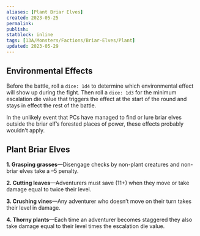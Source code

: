 ```yaml
---
aliases: [Plant Briar Elves]
created: 2023-05-25
permalink: 
publish: 
statblock: inline
tags: [13A/Monsters/Factions/Briar-Elves/Plant]
updated: 2023-05-29
---
```


## Environmental Effects

Before the battle, roll a `dice: 1d4` to determine which environmental effect will show up during the fight. Then roll a `dice: 1d3` for the minimum escalation die value that triggers the effect at the start of the round and stays in effect the rest of the battle.

In the unlikely event that PCs have managed to find or lure briar elves outside the briar elf’s forested places of power, these effects probably wouldn’t apply.

## Plant Briar Elves

**1. Grasping grasses**—Disengage checks by non-plant creatures and non-briar elves take a –5 penalty.

**2. Cutting leaves**—Adventurers must save (11+) when they move or take damage equal to twice their level.

**3. Crushing vines**—Any adventurer who doesn’t move on their turn takes their level in damage.

**4. Thorny plants**—Each time an adventurer becomes staggered they also take damage equal to their level times the escalation die value.